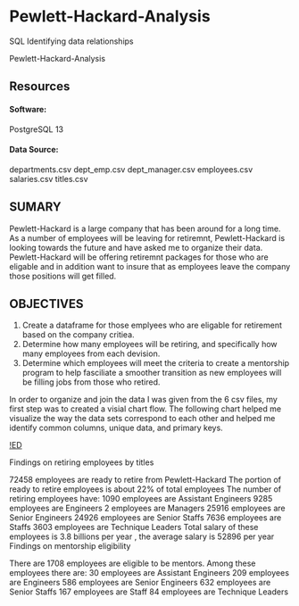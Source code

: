# Pewlett-Hackard-Analysis
SQL Identifying data relationships

Pewlett-Hackard-Analysis


## Resources

#### Software:
PostgreSQL 13

#### Data Source:
departments.csv
dept_emp.csv
dept_manager.csv
employees.csv
salaries.csv
titles.csv

## SUMARY
Pewlett-Hackard is a large company that has been around for a long time. As a number of employees will be leaving for retiremnt, Pewlett-Hackard is looking towards the future and have asked me to organize their data. Pewlett-Hackard will be offering retiremnt packages for those who are eligable and in addition want to insure that as employees leave the company those positions will get filled. 

## OBJECTIVES

1. Create a dataframe for those emplyees who are eligable for retirement based on the company critiea.  
2. Determine how many employees will be retiring, and specifically how many employees from each devision.
3. Determine which employees will meet the criteria to create a mentorship program to help fasciliate a smoother transition as new employees will be filling jobs from those who retired.

In order to organize and join the data I was given from the 6 csv files, my first step was to created a visial chart flow. The following chart helped me visualize the way the data sets correspond to each other and helped me identify common columns, unique data, and primary keys. 

[!ED](https://github.com/Solrys/Pewlett-Hackard-Analysis/blob/main/EmployeeDB.png)




Findings on retiring employees by titles

72458 employees are ready to retire from Pewlett-Hackard
The portion of ready to retire employees is about 22% of total employees
The number of retiring employees have:
1090 employees are Assistant Engineers
9285 employees are Engineers
2 employees are Managers
25916 employees are Senior Engineers
24926 employees are Senior Staffs
7636 employees are Staffs
3603 employees are Technique Leaders
Total salary of these employees is 3.8 billions per year , the average salary is 52896 per year
Findings on mentorship eligibility

There are 1708 employees are eligible to be mentors.
Among these employees there are:
30 employees are Assistant Engineers
209 employees are Engineers
586 employees are Senior Engineers
632 employees are Senior Staffs
167 employees are Staff
84 employees are Technique Leaders
